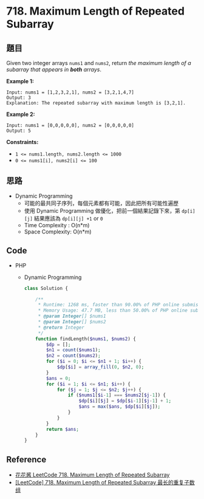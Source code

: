 # 718. Maximum Length of Repeated Subarray

## 題目

Given two integer arrays `nums1` and `nums2`, return *the maximum length of a subarray that appears in **both** arrays*.

**Example 1:**

```
Input: nums1 = [1,2,3,2,1], nums2 = [3,2,1,4,7]
Output: 3
Explanation: The repeated subarray with maximum length is [3,2,1].

```

**Example 2:**

```
Input: nums1 = [0,0,0,0,0], nums2 = [0,0,0,0,0]
Output: 5

```

**Constraints:**

- `1 <= nums1.length, nums2.length <= 1000`
- `0 <= nums1[i], nums2[i] <= 100`

## 思路

- Dynamic Programming
    - 可能的最共同子序列，每個元素都有可能，因此把所有可能性遍歷
    - 使用 Dynamic Programming 做優化，把前一個結果記錄下來，第 `dp[i][j]` 結果應該為 `dp[i][j] +1` or `0`
    - Time Complexity : O(n*m)
    - Space Complexity: O(n*m)

## Code

- PHP
    - Dynamic Programming

        ```php
        class Solution {

            /**
             * Runtime: 1268 ms, faster than 90.00% of PHP online submissions for Maximum Length of Repeated Subarray.
             * Memory Usage: 47.7 MB, less than 50.00% of PHP online submissions for Maximum Length of Repeated Subarray
             * @param Integer[] $nums1
             * @param Integer[] $nums2
             * @return Integer
             */
            function findLength($nums1, $nums2) {
                $dp = [];
                $n1 = count($nums1);
                $n2 = count($nums2);
                for ($i = 0; $i <= $n1 + 1; $i++) {
                    $dp[$i] = array_fill(0, $n2, 0);
                }
                $ans = 0;
                for ($i = 1; $i <= $n1; $i++) {
                    for ($j = 1; $j <= $n2; $j++) {
                        if ($nums1[$i-1] === $nums2[$j-1]) {
                            $dp[$i][$j] = $dp[$i-1][$j-1] + 1;
                            $ans = max($ans, $dp[$i][$j]);
                        }
                    }
                }
                return $ans;
            }
        }
        ```

## Reference

- [花花酱 LeetCode 718. Maximum Length of Repeated Subarray](https://zxi.mytechroad.com/blog/dynamic-programming/leetcode-718-maximum-length-of-repeated-subarray/)
- [[LeetCode] 718. Maximum Length of Repeated Subarray 最长的重复子数组](https://www.cnblogs.com/grandyang/p/7801533.html)